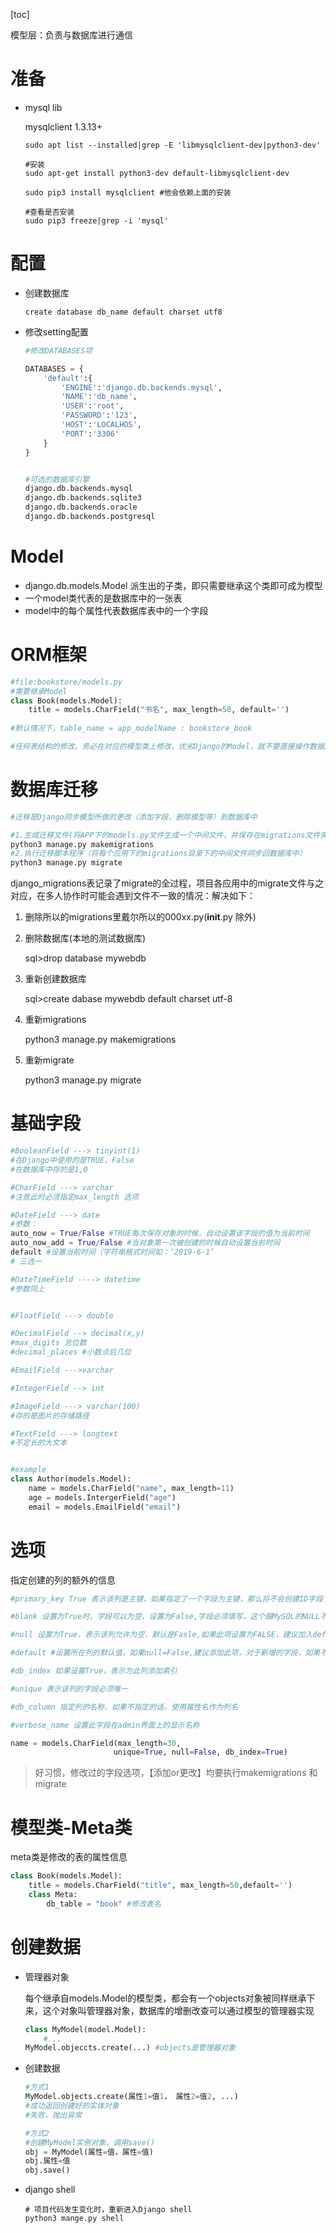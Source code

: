 [toc]



模型层：负责与数据库进行通信

# 准备

* mysql lib

  mysqlclient 1.3.13+

  ```shell
  sudo apt list --installed|grep -E 'libmysqlclient-dev|python3-dev'
  
  #安装
  sudo apt-get install python3-dev default-libmysqlclient-dev
  
  sudo pip3 install mysqlclient #他会依赖上面的安装
  
  #查看是否安装
  sudo pip3 freeze|grep -i 'mysql'
  ```



# 配置

* 创建数据库

  ```shell
  create database db_name default charset utf8
  ```

  

* 修改setting配置

  ```python
  #修改DATABASES项
  
  DATABASES = {
      'default':{
          'ENGINE':'django.db.backends.mysql',
          'NAME':'db_name',
          'USER':'root',
          'PASSWORD':'123',
          'HOST':'LOCALHOS',
          'PORT':'3306'
      }
  }
  
  
  #可选的数据库引擎
  django.db.backends.mysql
  django.db.backends.sqlite3
  django.db.backends.oracle
  django.db.backends.postgresql
  ```



# Model

* django.db.models.Model 派生出的子类，即只需要继承这个类即可成为模型
* 一个model类代表的是数据库中的一张表
* model中的每个属性代表数据库表中的一个字段



# ORM框架

```python
#file:bookstore/models.py
#需要继承Model
class Book(models.Model):
    title = models.CharField("书名", max_length=50, default='')
    
#默认情况下，table_name = app_modelName : bookstore_book

#任何表结构的修改，务必在对应的模型类上修改，优劣Django的Model，就不要直接操作数据库了
```



# 数据库迁移

```python
#迁移是Django同步模型所做的更改（添加字段，删除模型等）到数据库中

#1.生成迁移文件(将APP下的models.py文件生成一个中间文件，并保存在migrations文件夹中)
python3 manage.py makemigrations
#2.执行迁移脚本程序（将每个应用下的migrations目录下的中间文件同步回数据库中）
python3 manage.py migrate
```

django_migrations表记录了migrate的全过程，项目各应用中的migrate文件与之对应，在多人协作时可能会遇到文件不一致的情况：解决如下：

1. 删除所以的migrations里戴尔所以的000xx.py(__init__.py 除外)

2. 删除数据库(本地的测试数据库)

   sql>drop database mywebdb

3. 重新创建数据库

   sql>create dabase mywebdb default charset utf-8

4. 重新migrations 

   python3 manage.py makemigrations

5. 重新migrate

   python3 manage.py migrate





# 基础字段

```python
#BooleanField ---> tinyint(1)
#在Django中使用的是TRUE，False
#在数据库中存的是1,0

#CharField ---> varchar
#注意此时必须指定max_length 选项

#DateField ---> date
#参数：
auto_now = True/False #TRUE每次保存对象的时候，自动设置该字段的值为当前时间
auto_now_add = True/False #当对象第一次被创建的时候自动设置当前时间
default #设置当前时间（字符串格式时间如：‘2019-6-1’
# 三选一

#DateTimeField ----> datetime
#参数同上


#FloatField ---> double

#DecimalField --> decimal(x,y)
#max_digits 总位数
#decimal_places #小数点后几位

#EmailField --->varchar

#IntegerField --> int

#ImageField ---> varchar(100)
#存的是图片的存储路径

#TextField ---> longtext
#不定长的大文本


#example
class Author(models.Model):
    name = models.CharField("name", max_length=11)
    age = models.IntergerField("age")
    email = models.EmailField("email")
```

# 选项

指定创建的列的额外的信息

```python
#primary_key True 表示该列是主键，如果指定了一个字段为主键，那么将不会创建ID字段了

#blank 设置为True时，字段可以为空，设置为False,字段必须填写，这个跟MySQL的NULL不是一个意思，此处是给Django的管理后台使用

#null 设置为True，表示该列允许为空，默认是Fasle,如果此项设置为FALSE，建议加入default选项来设置默认值

#default #设置所在列的默认值，如果null=False,建议添加此项，对于新增的字段，如果不写这个属性，他会提示你是现在给默认值，还是代码中给默认值，所以最好是加上

#db_index 如果设置True，表示为此列添加索引

#unique 表示该列的字段必须唯一

#db_column 指定列的名称，如果不指定的话，使用属性名作为列名

#verbose_name 设置此字段在admin界面上的显示名称

name = models.CharField(max_length=30,
                       unique=True, null=False, db_index=True)

```



> 好习惯，修改过的字段选项，【添加or更改】均要执行makemigrations 和migrate





# 模型类-Meta类

meta类是修改的表的属性信息

```python
class Book(models.Model):
    title = models.CharField("title", max_length=50,default='')
    class Meta:
        db_table = "book" #修改表名
```





# 创建数据



* 管理器对象

  每个继承自models.Model的模型类，都会有一个objects对象被同样继承下来，这个对象叫管理器对象，数据库的增删改查可以通过模型的管理器实现

  ```python
  class MyModel(model.Model):
      #...
  MyModel.objeccts.create(...) #objects是管理器对象
  ```

  

* 创建数据

  ```python
  #方式1
  MyModel.objects.create(属性1=值1， 属性2=值2, ...)
  #成功返回创建好的实体对象
  #失败，抛出异常
  
  #方式2
  #创建MyModel实例对象，调用save()
  obj = MyModel(属性=值，属性=值)
  obj.属性=值
  obj.save()
  ```

* django shell

  ```shell
  # 项目代码发生变化时，重新进入Django shell
  python3 mange.py shell
  
  
  ```

  











